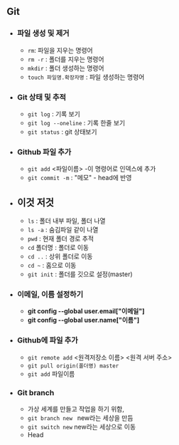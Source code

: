 ## Git

- ### 파일 생성 및 제거

  - `rm`: 파일을 지우는 명령어
  - `rm -r` : 폴더를 지우는 명령어
  - `mkdir` :  폴더 생성하는 명령어
  - `touch 파일명.확장자명` : 파일 생성하는 명령어

- ### Git 상태 및 추적

  - `git log` : 기록 보기
  - `git log --oneline` : 기록 한줄 보기
  - `git status` : git 상태보기

- ### Github 파일 추가

  - `git add` <파일이름> -이 명령어로 인덱스에 추가
  - `git commit -m` : "메모" - head에 반영

- ## 이것 저것

  - `ls` : 폴더 내부 파일, 폴더 나열
  - `ls -a` : 숨김파일 같이 나열
  - `pwd` : 현재 폴더 경로 추적
  - `cd` 폴더명 : 폴더로 이동
  - `cd ..` : 상위 폴더로 이동
  - `cd ~` : 홈으로 이동
  - `git init` : 폴더를 깃으로 설정(master)

- ### 이메일, 이름 설정하기

  - **git config --global user.email["이메일"]**
  - **git config --global user.name["이름"]**

- ### Github에 파일 추가

  - `git remote add` <원격저장소 이름> <원격 서버 주소>
  - `git pull origin(폴더명) master`
  - `git add` 파일이름

- ### Git branch

  - 가상 세계를 만들고 작업을 하기 위함,
  - `git branch new ` new라는 세상을 만듬
  - `git switch new` new라는 세상으로 이동
  - Head 